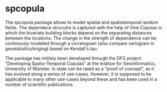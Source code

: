 # spcopula

The spcopula package allows to model spatial and spatiotemporal random fields. 
The dependece strucutre is captured with the help of Vine Copulas in which the bivariate building blocks depend on the separating distances between the locations. 
The change in the strength of dependence can be continously modelled through a correlogram (also compare variogram in geostatistics/kriging) based on Kendall's tau.

The package has initilaly been developed through the DFG project "Developing Spatio-Temporal Copulas" at the Institue for Geoinformatics, University of Münster.
Is state can be rated as a "proof of concept", as it has evolved along a series of use-cases. 
However, it is supposed to be applicable to many other use-cases beyond these and has been used iń a number of scientific publications.
